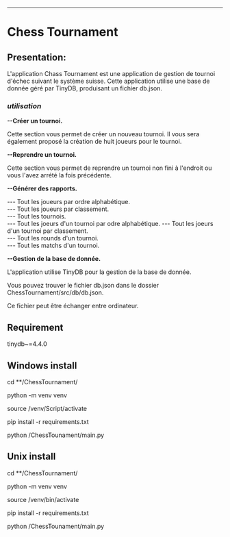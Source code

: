 ***********************************************************************************************************************
#                                                        **Chess Tournament**
## **Presentation:**

L'application Chass Tournament est une application de gestion de tournoi d'échec suivant le système suisse.
Cette application utilise une base de donnée géré par TinyDB, produisant un fichier db.json.


### **_utilisation_**
**--Créer un tournoi.**

Cette section vous permet de créer un nouveau tournoi.
Il vous sera également proposé la création de huit joueurs pour le tournoi.

**--Reprendre un tournoi.**

Cette section vous permet de reprendre un tournoi non fini à l'endroit
ou vous l'avez arrété la fois précédente.

**--Générer des rapports.**

---  Tout les joueurs par ordre alphabétique.            
---  Tout les joueurs par classement.                    
---  Tout les tournois.                                  
---  Tout les joeurs d\'un tournoi par odre alphabétique.
---  Tout les joeurs d\'un tournoi par classement.       
---  Tout les rounds d\'un tournoi.                      
---  Tout les matchs d\'un tournoi.                      
                                    
**--Gestion de la base de donnée.**

L'application utilise TinyDB pour la gestion de la base de donnée.

Vous pouvez trouver le fichier db.json dans le dossier ChessTournament/src/db/db.json.

Ce fichier peut être échanger entre ordinateur.

## **Requirement**

tinydb~=4.4.0

## **Windows install**
cd **/ChessTournament/

python -m venv venv

source /venv/Script/activate

pip install -r requirements.txt

python /ChessTounament/main.py

## **Unix install**

cd **/ChessTournament/

python -m venv venv

source /venv/bin/activate

pip install -r requirements.txt

python /ChessTounament/main.py

